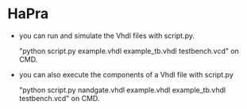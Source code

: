 # HaPra
* you can run and simulate the Vhdl files with script.py.

    "python script.py example.vhdl example_tb.vhdl testbench.vcd" on CMD.

* you can also execute the components of a Vhdl file with script.py

    "python script.py nandgate.vhdl example.vhdl example_tb.vhdl testbench.vcd" on CMD.
